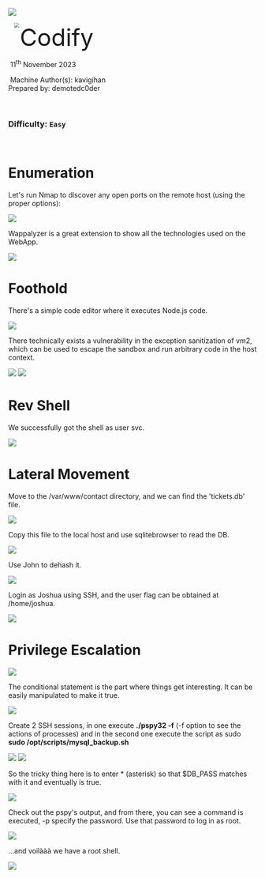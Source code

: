 ![](assets/images/banner.png)

<img src="./assets/images/htb.png" style="margin-left: 20px; zoom: 60%;" align=left /> <font size="10">Codify</font>

​ 11<sup>th</sup> November 2023

​ Machine Author(s): kavigihan
<br>
Prepared by: demotedc0der

​

### Difficulty: `Easy`

<br>

# Enumeration

Let's run Nmap to discover any open ports on the remote host (using the proper options):

<img src="./assets/images/capture0.JPG" />

Wappalyzer is a great extension to show all the technologies used on the WebApp.

<img src="./assets/images/capture3.JPG" />

<br>

# Foothold

There's a simple code editor where it executes Node.js code.

<img src="./assets/images/capture1.JPG" />

There technically exists a vulnerability in the exception sanitization of vm2, which can be used to escape the sandbox and run arbitrary code in the host context.

<img src="./assets/images/capture2.JPG" />

<img src="./assets/images/capture01.JPG" />

<br>

# Rev Shell

We successfully got the shell as user svc.

<img src="./assets/images/capture4.JPG" />

<br>

# Lateral Movement

Move to the /var/www/contact directory, and we can find the 'tickets.db' file.

<img src="./assets/images/capture5.JPG" />

Copy this file to the local host and use sqlitebrowser to read the DB.

<img src="./assets/images/capture6.JPG" />

Use John to dehash it.

<img src="./assets/images/capture7.JPG" />

Login as Joshua using SSH, and the user flag can be obtained at /home/joshua.

<img src="./assets/images/capture8.JPG" />

<br>

# Privilege Escalation

<img src="./assets/images/capture9.JPG" />

The conditional statement is the part where things get interesting.
It can be easily manipulated to make it true.

<img src="./assets/images/capture10.JPG" />

<br>

Create 2 SSH sessions, in one execute <b>./pspy32 -f</b> (-f option to see the actions of processes) and in the second one execute the script as sudo <b>sudo /opt/scripts/mysql_backup.sh</b>

<img src="./assets/images/capture11.JPG" />

<img src="./assets/images/capture12.JPG" />

So the tricky thing here is to enter \* (asterisk) so that $DB_PASS matches with it and eventually is true.

<img src="./assets/images/capture13.JPG" />

Check out the pspy's output, and from there, you can see a command is executed, -p specify the password. Use that password to log in as root.

<img src="./assets/images/capture14.JPG" />

<br>

...and voilààà we have a root shell.

<img src="./assets/images/capture15.JPG" />
